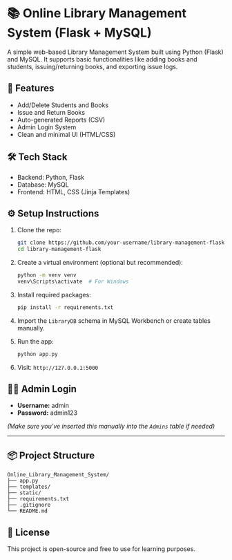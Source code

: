 # 📚 Online Library Management System (Flask + MySQL)

A simple web-based Library Management System built using Python (Flask) and MySQL. It supports basic functionalities like adding books and students, issuing/returning books, and exporting issue logs.

## 🚀 Features

- Add/Delete Students and Books
- Issue and Return Books
- Auto-generated Reports (CSV)
- Admin Login System
- Clean and minimal UI (HTML/CSS)

## 🛠️ Tech Stack

- Backend: Python, Flask
- Database: MySQL
- Frontend: HTML, CSS (Jinja Templates)

## ⚙️ Setup Instructions

1. Clone the repo:
   ```bash
   git clone https://github.com/your-username/library-management-flask.git
   cd library-management-flask
   ```

2. Create a virtual environment (optional but recommended):
   ```bash
   python -m venv venv
   venv\Scripts\activate  # For Windows
   ```

3. Install required packages:
   ```bash
   pip install -r requirements.txt
   ```

4. Import the `LibraryDB` schema in MySQL Workbench or create tables manually.

5. Run the app:
   ```bash
   python app.py
   ```

6. Visit: `http://127.0.0.1:5000`

## 🧑‍💼 Admin Login

- **Username:** admin
- **Password:** admin123

*(Make sure you've inserted this manually into the `Admins` table if needed)*

---

## 📦 Project Structure

```
Online_Library_Management_System/
├── app.py
├── templates/
├── static/
├── requirements.txt
├── .gitignore
└── README.md
```

## 📄 License

This project is open-source and free to use for learning purposes.